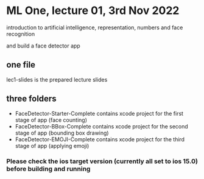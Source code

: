 # ML One, lecture 01, 3rd Nov 2022
introduction to artificial intelligence, representation, numbers and face recognition

and build a face detector app

## one file
  lec1-slides is the prepared lecture slides
## three folders
- FaceDetector-Starter-Complete contains xcode project for the first stage of app (face counting)
- FaceDetector-BBox-Complete contains xcode project for the second stage of app (bounding box drawing)
- FaceDetector-EMOJI-Complete contains xcode project for the third stage of app (applying emoji)
  
### Please check the ios target version (currently all set to ios 15.0) before building and running
